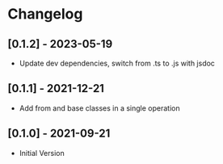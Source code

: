 # Changelog

## [0.1.2] - 2023-05-19

- Update dev dependencies, switch from .ts to .js with jsdoc

## [0.1.1] - 2021-12-21

- Add from and base classes in a single operation

## [0.1.0] - 2021-09-21

- Initial Version
